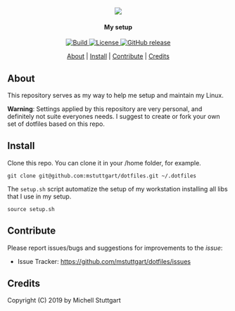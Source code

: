 <p align="center">
  <br>
  <a href="https://github.com/mstuttgart/dotfiles">
  <img src="https://emojipedia-us.s3.dualstack.us-west-1.amazonaws.com/thumbs/160/emojione/178/robot-face_1f916.png"></a>
</p>

<h4 align="center">My setup</h4>

<p align="center">
  <a href="https://travis-ci.org/mstuttgart/dotfiles">
    <img src="https://img.shields.io/travis/mstuttgart/dotfiles/master.svg?style=flat-square" alt="Build">
  </a>
  <a href="https://github.com/mstuttgart/dotfiles/blob/master/LICENSE">
    <img src="https://img.shields.io/github/license/mstuttgart/dotfiles.svg?style=flat-square" alt="License">
  </a>
 <a href="https://github.com/mstuttgart/dotfiles/releases">
   <img alt="GitHub release" src="https://img.shields.io/github/tag/mstuttgart/dotfiles.svg?style=flat-square">
 </a>
</p>

<p align="center">
  <a href="#about">About</a> |
  <a href="#install">Install</a> |
  <a href="#contribute">Contribute</a> |
  <a href="#credits">Credits</a>
</p>

## About

This repository serves as my way to help me setup and maintain my Linux. 

**Warning**: Settings applied by this repository are very personal, and definitely not suite everyones needs. I suggest to create or fork your own set of dotfiles based on this repo.

## Install

Clone this repo. You can clone it in your /home folder, for example.

```
git clone git@github.com:mstuttgart/dotfiles.git ~/.dotfiles
```

The `setup.sh` script automatize the setup of my workstation installing all libs that I use in my setup.

```
source setup.sh
```

## Contribute

Please report issues/bugs and suggestions for improvements to the _issue_:

- Issue Tracker: <https://github.com/mstuttgart/dotfiles/issues>

## Credits

Copyright (C) 2019 by Michell Stuttgart
